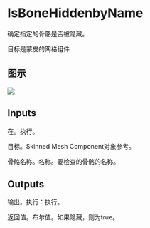 # IsBoneHiddenbyName

确定指定的骨骼是否被隐藏。

目标是蒙皮的网格组件

## 图示

![]($-20221218-18265550.png)

## Inputs

在。执行。

目标。Skinned Mesh Component对象参考。

骨骼名称。名称。要检查的骨骼的名称。 

## Outputs

输出。执行：执行。

返回值。布尔值。如果隐藏，则为true。
